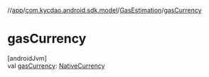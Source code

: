 //[app](../../../index.md)/[com.kycdao.android.sdk.model](../index.md)/[GasEstimation](index.md)/[gasCurrency](gas-currency.md)

# gasCurrency

[androidJvm]\
val [gasCurrency](gas-currency.md): [NativeCurrency](../-native-currency/index.md)
